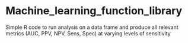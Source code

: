 # Machine_learning_function_library
Simple R code to run analysis on a data frame and produce all relevant metrics (AUC, PPV, NPV, Sens, Spec) at varying levels of sensitivity
